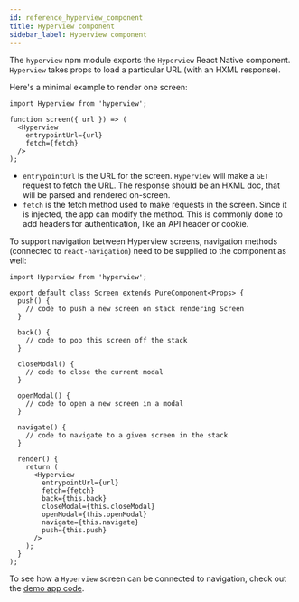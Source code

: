 ```yaml
---
id: reference_hyperview_component
title: Hyperview component
sidebar_label: Hyperview component
---
```


The `hyperview` npm module exports the `Hyperview` React Native component. `Hyperview` takes props to load a particular URL (with an HXML response).

Here's a minimal example to render one screen:

```es6
import Hyperview from 'hyperview';

function screen({ url }) => (
  <Hyperview
    entrypointUrl={url}
    fetch={fetch}
  />
);
```

- `entrypointUrl` is the URL for the screen. `Hyperview` will make a `GET` request to fetch the URL. The response should be an HXML doc, that will be parsed and rendered on-screen.
- `fetch` is the fetch method used to make requests in the screen. Since it is injected, the app can modify the method. This is commonly done to add headers for authentication, like an API header or cookie.

To support navigation between Hyperview screens, navigation methods (connected to `react-navigation`) need to be supplied to the component as well:

```es6
import Hyperview from 'hyperview';

export default class Screen extends PureComponent<Props> {
  push() {
    // code to push a new screen on stack rendering Screen
  }

  back() {
    // code to pop this screen off the stack
  }

  closeModal() {
    // code to close the current modal
  }

  openModal() {
    // code to open a new screen in a modal
  }

  navigate() {
    // code to navigate to a given screen in the stack
  }

  render() {
    return (
      <Hyperview
        entrypointUrl={url}
        fetch={fetch}
        back={this.back}
        closeModal={this.closeModal}
        openModal={this.openModal}
        navigate={this.navigate}
        push={this.push}
      />
    );
  }
);
```

To see how a `Hyperview` screen can be connected to navigation, check out the [demo app code](https://github.com/Instawork/hyperview/blob/master/demo/screens/HyperviewScreen.js#L70).
